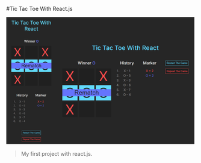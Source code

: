 #Tic Tac Toe With React.js

![](https://github.com/AlbanyNVRodriguez/Tic-Tac-Toe-With-React.js/blob/main/public/preview.png)

> My first project with react.js.
